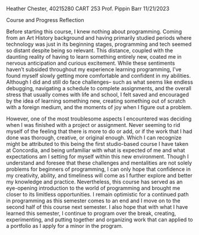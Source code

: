 Heather Chester, 40215280
CART 253 
Prof. Pippin Barr 
11/21/2023 

Course and Progress Reflection 

Before starting this course, I knew nothing about programming. Coming from an Art History background and having primarily studied periods where technology was just in its beginning stages, programming and tech seemed so distant despite being so relevant. This distance, coupled with the daunting reality of having to learn something entirely new, coated me in nervous anticipation and curious excitement. While these sentiments haven’t subsided throughout my experience learning programming, I’ve found myself slowly getting more comfortable and confident in my abilities. Although I did and still do face challenges– such as what seems like endless debugging, navigating a schedule to complete assignments, and the overall stress that usually comes with life and school, I felt saved and encouraged by the idea of learning something new, creating something out of scratch with a foreign medium, and the moments of joy when I figure out a problem. 

However, one of the most troublesome aspects I encountered was deciding when I was finished with a project or assignment. Never seeming to rid myself of the feeling that there is more to do or add, or if the work that I had done was thorough, creative, or original enough. Which I can recognize might be attributed to this being the first studio-based course I have taken at Concordia, and being unfamiliar with what is expected of me and what expectations am I setting for myself within this new environment. Though I understand and foresee that these challenges and mentalities are not solely problems for beginners of programming, I can only hope that confidence in my creativity, ability, and timeliness will come as I further explore and better my knowledge and practice. Nevertheless, this course has served as an eye-opening introduction to the world of programming and brought me closer to its limitless opportunities. I remain optimistic for a continued path in programming as this semester comes to an end and I move on to the second half of this course next semester. I also hope that with what I have learned this semester, I continue to program over the break, creating, experimenting, and putting together and organizing work that can applied to a portfolio as I apply for a minor in the program.  
